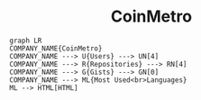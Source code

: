 <h1 align="center">CoinMetro</h1>

```mermaid
graph LR
COMPANY_NAME{CoinMetro}
COMPANY_NAME ---> U{Users} ---> UN[4]
COMPANY_NAME ---> R{Repositories} ---> RN[4]
COMPANY_NAME ---> G{Gists} ---> GN[0]
COMPANY_NAME ---> ML{Most Used<br>Languages}
ML --> HTML[HTML]
```
